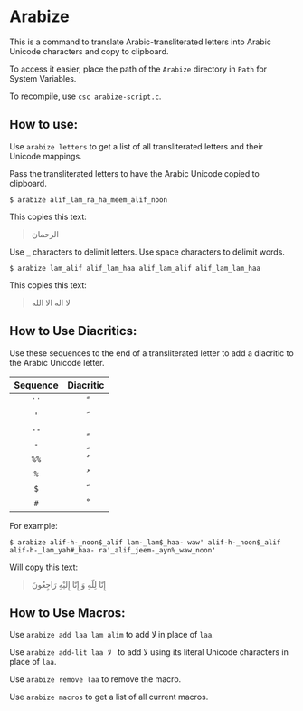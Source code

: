 # Arabize

This is a command to translate Arabic-transliterated letters into Arabic Unicode characters and copy to clipboard.

To access it easier, place the path of the `Arabize` directory in `Path` for System Variables.

To recompile, use `csc arabize-script.c`.

## How to use:

Use `arabize letters` to get a list of all transliterated letters and their Unicode mappings.

Pass the transliterated letters to have the Arabic Unicode copied to clipboard.

```
$ arabize alif_lam_ra_ha_meem_alif_noon
```

This copies this text:

> الرحمان 

Use `_` characters to delimit letters. Use space characters to delimit words.

```
$ arabize lam_alif alif_lam_haa alif_lam_alif alif_lam_lam_haa
```

This copies this text:

> لا اله الا الله 

## How to Use Diacritics:

Use these sequences to the end of a transliterated letter to add a diacritic to the Arabic Unicode letter.

| Sequence | Diacritic |
| :------: | :-------: |
|   `''`   | &#x064B;  |
|   `'`    | &#x064E;  |
|   `--`   | &#x064D;  |
|   `-`    | &#x0650;  |
|   `%%`   | &#x064C;  |
|   `%`    | &#x064F;  |
|   `$`    | &#x0651;  |
|   `#`    | &#x0652;  |

For example:

```
$ arabize alif-h-_noon$_alif lam-_lam$_haa- waw' alif-h-_noon$_alif alif-h-_lam_yah#_haa- ra'_alif_jeem-_ayn%_waw_noon'
```

Will copy this text:

> إِنّا لِلّهِ وَ إِنّا إِليْهِ رَاجِعُونَ

## How to Use Macros:

Use `arabize add laa lam_alim` to add لا in place of `laa`.

Use `arabize add-lit laa لا ` to add لا using its literal Unicode characters in place of `laa`.

Use `arabize remove laa` to remove the macro.

Use `arabize macros` to get a list of all current macros.
